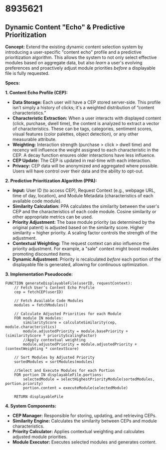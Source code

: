 # 8935621

## Dynamic Content "Echo" & Predictive Prioritization

**Concept:** Extend the existing dynamic content selection system by introducing a user-specific "content echo" profile and a predictive prioritization algorithm. This allows the system to not only select effective modules based on aggregate data, but also *learn* a user's evolving preferences and proactively adjust module priorities *before* a displayable file is fully requested.

**Specs:**

**1. Content Echo Profile (CEP):**

*   **Data Storage:** Each user will have a CEP stored server-side. This profile isn’t simply a history of clicks; it's a weighted distribution of “content characteristics.”
*   **Characteristic Extraction:**  When a user interacts with displayed content (click, purchase, dwell time), the content is analyzed to extract a vector of characteristics.  These can be tags, categories, sentiment scores, visual features (color palettes, object detection), or any other measurable attribute.
*   **Weighting:**  Interaction strength (purchase > click > dwell time) and recency will influence the weight assigned to each characteristic in the CEP. A decay function ensures older interactions have less influence.
*   **CEP Update:**  The CEP is updated in real-time with each interaction.
*   **Privacy:**  CEP data will be anonymized and aggregated where possible. Users will have control over their data and the ability to opt-out.

**2. Predictive Prioritization Algorithm (PPA):**

*   **Input:** User ID (to access CEP), Request Context (e.g., webpage URL, time of day, location), and Module Metadata (characteristics of each available code module).
*   **Similarity Calculation:** PPA calculates the similarity between the user's CEP and the characteristics of each code module.  Cosine similarity or other appropriate metrics can be used.
*   **Priority Adjustment:**  The base module priority (as determined by the original patent) is adjusted based on the similarity score.  Higher similarity = higher priority. A scaling factor controls the strength of the adjustment.
*   **Contextual Weighting:** The request context can also influence the priority adjustment. For example, a "sale" context might boost modules promoting discounted items.
*   **Dynamic Adjustment:** Priority is recalculated *before* each portion of the displayable file is generated, allowing for continuous optimization.

**3. Implementation Pseudocode:**

```
FUNCTION generateDisplayableFile(userID, requestContext):
    // Fetch User’s Content Echo Profile
    cep = fetchCEP(userID)

    // Fetch Available Code Modules
    modules = fetchModules()

    // Calculate Adjusted Priorities for each Module
    FOR module IN modules:
        similarityScore = calculateSimilarity(cep, module.characteristics)
        module.adjustedPriority = module.basePriority + (similarityScore * priorityScalingFactor)
        //Apply contextual weighting
        module.adjustedPriority = module.adjustedPriority + (contextWeighting * contextScore)

    // Sort Modules by Adjusted Priority
    sortedModules = sortModules(modules)

    //Select and Execute Modules for each Portion
    FOR portion IN displayableFile.portions:
        selectedModule = selectHighestPriorityModule(sortedModules, portion.priority)
        portion.content = executeModule(selectedModule)

    RETURN displayableFile
```

**4.  System Components:**

*   **CEP Manager:** Responsible for storing, updating, and retrieving CEPs.
*   **Similarity Engine:**  Calculates the similarity between CEPs and module characteristics.
*   **Priority Calculator:** Applies contextual weighting and calculates adjusted module priorities.
*   **Module Executor:** Executes selected modules and generates content.